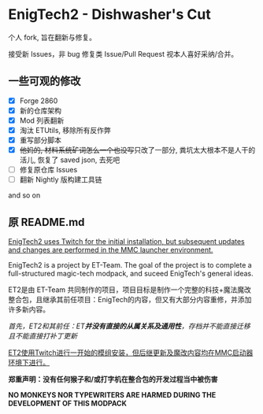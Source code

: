 # EnigTech2 - Dishwasher's Cut

个人 fork, 旨在翻新与修复。

接受新 Issues，非 bug 修复类 Issue/Pull Request 视本人喜好采纳/合并。

## 一些可观的修改

- [x] Forge 2860
- [x] 新的仓库架构
- [x] Mod 列表翻新
- [x] 淘汰 ETUtils, 移除所有反作弊
- [x] 重写部分脚本
- [x] ~~他妈的, 材料系统矿词怎么一个也没写~~只改了一部分, 粪坑太大根本不是人干的活儿, 恢复了 saved json, 去死吧
- [ ] 修复原仓库 Issues
- [ ] 翻新 Nightly 版构建工具链

and so on

## 原 README.md

<u>EnigTech2 uses Twitch for the initial installation, but subsequent updates and changes are performed in the MMC launcher environment.</u>

EnigTech2 is a project by ET-Team. The goal of the project is to complete a full-structured magic-tech modpack, and suceed EnigTech's general ideas.



ET2是由 ET-Team 共同制作的项目，项目目标是制作一个完整的科技+魔法魔改整合包，且继承其前任项目：EnigTech的内容，但又有大部分内容重修，并添加许多新内容。

*首先，ET2和其前任：ET**并没有直接的从属关系及通用性**，存档并不能直接迁移且不能直接打补丁更新*

<u>ET2使用Twitch进行一开始的模组安装，但后继更新及魔改内容均在MMC启动器环境下进行。</u>


**郑重声明：没有任何猴子和/或打字机在整合包的开发过程当中被伤害**

**NO MONKEYS NOR TYPEWRITERS ARE HARMED DURING THE DEVELOPMENT OF THIS MODPACK**
